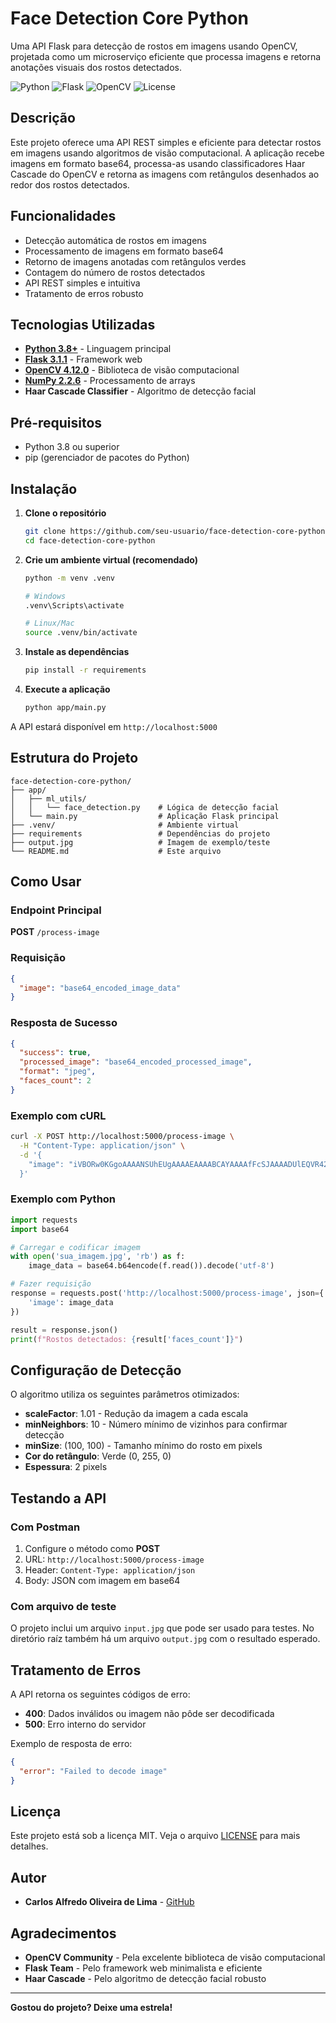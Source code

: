 # Face Detection Core Python

Uma API Flask para detecção de rostos em imagens usando OpenCV, projetada como um microserviço eficiente que processa imagens e retorna anotações visuais dos rostos detectados.

![Python](https://img.shields.io/badge/python-3.8+-blue.svg)
![Flask](https://img.shields.io/badge/flask-3.1.1-green.svg)
![OpenCV](https://img.shields.io/badge/opencv-4.12.0-red.svg)
![License](https://img.shields.io/badge/license-MIT-blue.svg)

## Descrição

Este projeto oferece uma API REST simples e eficiente para detectar rostos em imagens usando algoritmos de visão computacional. A aplicação recebe imagens em formato base64, processa-as usando classificadores Haar Cascade do OpenCV e retorna as imagens com retângulos desenhados ao redor dos rostos detectados.

## Funcionalidades

-  Detecção automática de rostos em imagens
-  Processamento de imagens em formato base64
-  Retorno de imagens anotadas com retângulos verdes
-  Contagem do número de rostos detectados
-  API REST simples e intuitiva
-  Tratamento de erros robusto

##  Tecnologias Utilizadas

- **[Python 3.8+](https://python.org/)** - Linguagem principal
- **[Flask 3.1.1](https://flask.palletsprojects.com/)** - Framework web
- **[OpenCV 4.12.0](https://opencv.org/)** - Biblioteca de visão computacional
- **[NumPy 2.2.6](https://numpy.org/)** - Processamento de arrays
- **Haar Cascade Classifier** - Algoritmo de detecção facial

## Pré-requisitos

- Python 3.8 ou superior
- pip (gerenciador de pacotes do Python)

## Instalação

1. **Clone o repositório**
   ```bash
   git clone https://github.com/seu-usuario/face-detection-core-python.git
   cd face-detection-core-python
   ```

2. **Crie um ambiente virtual (recomendado)**
   ```bash
   python -m venv .venv

   # Windows
   .venv\Scripts\activate

   # Linux/Mac
   source .venv/bin/activate
   ```

3. **Instale as dependências**
   ```bash
   pip install -r requirements
   ```

4. **Execute a aplicação**
   ```bash
   python app/main.py
   ```

A API estará disponível em `http://localhost:5000`

## Estrutura do Projeto

```
face-detection-core-python/
├── app/
│   ├── ml_utils/
│   │   └── face_detection.py    # Lógica de detecção facial
│   └── main.py                  # Aplicação Flask principal
├── .venv/                       # Ambiente virtual
├── requirements                 # Dependências do projeto
├── output.jpg                   # Imagem de exemplo/teste
└── README.md                    # Este arquivo
```

## Como Usar

### Endpoint Principal

**POST** `/process-image`

### Requisição

```json
{
  "image": "base64_encoded_image_data"
}
```

### Resposta de Sucesso

```json
{
  "success": true,
  "processed_image": "base64_encoded_processed_image",
  "format": "jpeg",
  "faces_count": 2
}
```

### Exemplo com cURL

```bash
curl -X POST http://localhost:5000/process-image \
  -H "Content-Type: application/json" \
  -d '{
    "image": "iVBORw0KGgoAAAANSUhEUgAAAAEAAAABCAYAAAAfFcSJAAAADUlEQVR42mNkYPhfDwAChAG..."
  }'
```

### Exemplo com Python

```python
import requests
import base64

# Carregar e codificar imagem
with open('sua_imagem.jpg', 'rb') as f:
    image_data = base64.b64encode(f.read()).decode('utf-8')

# Fazer requisição
response = requests.post('http://localhost:5000/process-image', json={
    'image': image_data
})

result = response.json()
print(f"Rostos detectados: {result['faces_count']}")
```

## Configuração de Detecção

O algoritmo utiliza os seguintes parâmetros otimizados:

- **scaleFactor**: 1.01 - Redução da imagem a cada escala
- **minNeighbors**: 10 - Número mínimo de vizinhos para confirmar detecção
- **minSize**: (100, 100) - Tamanho mínimo do rosto em pixels
- **Cor do retângulo**: Verde (0, 255, 0)
- **Espessura**: 2 pixels

## Testando a API

### Com Postman

1. Configure o método como **POST**
2. URL: `http://localhost:5000/process-image`
3. Header: `Content-Type: application/json`
4. Body: JSON com imagem em base64

### Com arquivo de teste

O projeto inclui um arquivo `input.jpg` que pode ser usado para testes.
No diretório raíz também há um arquivo `output.jpg` com o resultado esperado.

## Tratamento de Erros

A API retorna os seguintes códigos de erro:

- **400**: Dados inválidos ou imagem não pôde ser decodificada
- **500**: Erro interno do servidor

Exemplo de resposta de erro:

```json
{
  "error": "Failed to decode image"
}
```

## Licença

Este projeto está sob a licença MIT. Veja o arquivo [LICENSE](LICENSE) para mais detalhes.

## Autor

- **Carlos Alfredo Oliveira de Lima** - [GitHub](https://github.com/CarlosAlfredoOliveiraDeLima)

## Agradecimentos

- **OpenCV Community** - Pela excelente biblioteca de visão computacional
- **Flask Team** - Pelo framework web minimalista e eficiente
- **Haar Cascade** - Pelo algoritmo de detecção facial robusto

---

 **Gostou do projeto? Deixe uma estrela!** 